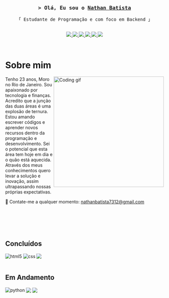 <!-- Intro  -->
<h3 align="center">
        <samp>&gt; Olá, Eu sou o
                <b><a target="_blank" href="https://alsiam.com">Nathan Batista</a></b>
        </samp>
</h3>


<p align="center"> 
  <samp>
    「 Estudante de Programação e com foco em Backend</b> 」
    <br>
    <br>
  </samp>
</p>

<p align="center">
<a href="https://instagram.com/_natebs/" target="_blank">
<img src="https://img.shields.io/badge/Instagram-E4405F?style=for-the-badge&logo=instagram&logoColor=white"/>
</a>
<a href="https://wa.me/5521997270969" target="_blank">
<img src="https://img.shields.io/badge/WhatsApp-25D366?style=for-the-badge&logo=whatsapp&logoColor=white"/>
</a>
<a href="nathanbatista7312@gmail.com" target="_blank">
<img src="https://img.shields.io/badge/Gmail-D14836?style=for-the-badge&logo=gmail&logoColor=white"/>
</a>
<a href="https://www.facebook.com/nathan.dossantos.9047" target="_blank">
<img src="https://img.shields.io/badge/Facebook-1877F2?style=for-the-badge&logo=facebook&logoColor=white"/>
</a>
<a href="https://twitter.com/DevNatee" target="_blank">
<img src="https://img.shields.io/badge/Twitter-1DA1F2?style=for-the-badge&logo=twitter&logoColor=white"/>
</a>
<a href="https://www.linkedin.com/in/natebatista/" target="_blank">
<img src="https://img.shields.io/badge/LinkedIn-0077B5?style=for-the-badge&logo=linkedin&logoColor=white"/>
</a>

</p>
<br />

<!-- About Section -->
 # Sobre mim
 
<p>
 <img align="right" width="350" src="https://media.tenor.com/mGgWY8RkgYMAAAAC/hello-world.gif" alt="Coding gif" />
  
Tenho 23 anos, Moro no Rio de Janeiro. Sou apaixonado por tecnologia e finanças. Acredito que a junção das duas áreas é uma explosão de ternura. Estou amando escrever códigos e aprender novos recursos dentro da programação e desenvolvimento. Sei o potencial que esta área tem hoje em dia e o quão está aquecida. Através dos meus conhecimentos quero levar a solução e inovação, assim ultrapassando nossas próprias expectativas.

 📧 Contate-me a qualquer momento: nathanbatista7312@gmail.com<br/><br/>

</p>

<br/>
<br/>
<br/>

## Concluídos

<div style="display: inline_block">
  <img align="center" alt="html5" src="https://img.shields.io/badge/HTML5-E34F26?style=for-the-badge&logo=html5&logoColor=white" />
  <img align="center" alt="css" src="https://img.shields.io/badge/CSS3-1572B6?style=for-the-badge&logo=css3&logoColor=white" />
  <img align="center" src="https://img.shields.io/badge/Visual_Studio-0078d7?style=for-the-badge&logo=visual%20studio&logoColor=white"/>
</div><br/>

## Em Andamento

<div style="display: inline_block">
  <img align="center" alt="python" src="https://img.shields.io/badge/Python-3776AB?style=for-the-badge&logo=python&logoColor=white"/>
  <img align="center" src="https://img.shields.io/badge/MySQL-00000F?style=for-the-badge&logo=mysql&logoColor=white"/>
  <img align="center" src="https://img.shields.io/badge/Git-F05032?style=for-the-badge&logo=git&logoColor=white"/>
</div><br/>
</div><br/>


